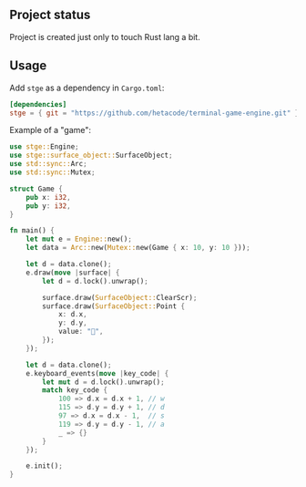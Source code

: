 ## Project status
Project is created just only to touch Rust lang a bit.

## Usage
Add `stge` as a dependency in `Cargo.toml`:
```toml
[dependencies]
stge = { git = "https://github.com/hetacode/terminal-game-engine.git" }
```

Example of a "game": 
```rust
use stge::Engine;
use stge::surface_object::SurfaceObject;
use std::sync::Arc;
use std::sync::Mutex;

struct Game {
    pub x: i32,
    pub y: i32,
}

fn main() {
    let mut e = Engine::new();
    let data = Arc::new(Mutex::new(Game { x: 10, y: 10 }));

    let d = data.clone();
    e.draw(move |surface| {
        let d = d.lock().unwrap();

        surface.draw(SurfaceObject::ClearScr);
        surface.draw(SurfaceObject::Point {
            x: d.x,
            y: d.y,
            value: "🐧",
        });
    });

    let d = data.clone();
    e.keyboard_events(move |key_code| {
        let mut d = d.lock().unwrap();
        match key_code {
            100 => d.x = d.x + 1, // w
            115 => d.y = d.y + 1, // d
            97 => d.x = d.x - 1,  // s
            119 => d.y = d.y - 1, // a
            _ => {}
        }
    });

    e.init();
}
```
